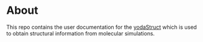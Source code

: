 # About
This repo contains the user documentation for the
[yodaStruct](https://github.com/amritagos/structureFactor) which is used to
obtain structural information from molecular simulations.
